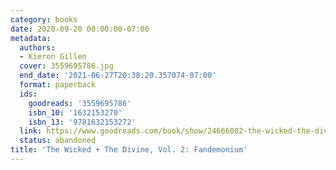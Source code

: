 ```yaml
---
category: books
date: 2020-09-20 00:00:00-07:00
metadata:
  authors:
  - Kieron Gillen
  cover: 3559695786.jpg
  end_date: '2021-06-27T20:38:20.357074-07:00'
  format: paperback
  ids:
    goodreads: '3559695786'
    isbn_10: '1632153270'
    isbn_13: '9781632153272'
  link: https://www.goodreads.com/book/show/24666002-the-wicked-the-divine-vol-2
  status: abandoned
title: 'The Wicked + The Divine, Vol. 2: Fandemonium'
---
```

